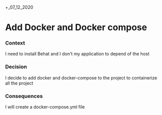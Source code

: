 +_07_12_2020

# Add Docker and Docker compose

### Context 

I need to install Behat and I don't my application to depend of the host

### Decision

I decide to add docker and docker-compose to the project to containerize all the project

### Consequences

I will create a docker-compose.yml file 